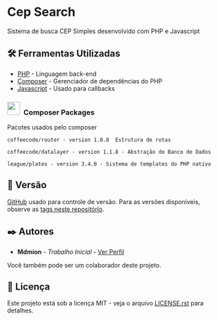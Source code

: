 # Cep Search

Sistema de busca CEP Simples desenvolvido com PHP e Javascript


## 🛠️ Ferramentas Utilizadas

* [PHP](https://www.php.net/) - Linguagem back-end
* [Composer](https://getcomposer.org/) - Gerenciador de dependências do PHP
* [Javascript](https://www.javascript.com/) - Usado para callbacks


### <img src="https://camo.githubusercontent.com/1fc0f3ead71992009005e265257d4260fb71957bdec591d8519039fb3875fcb1/687474703a2f2f64727570616c2d636f6d706f7365722e6f72672f69636f6e732f636f64652e737667" width="30px">&nbsp; Composer Packages

Pacotes usados pelo composer 

```
coffeecode/router - version 1.0.8  Estrutura de rotas

coffeecode/datalayer - version 1.1.8 - Abstração do Banco de Dados

league/plates - version 3.4.0 - Sistema de templates do PHP nativo
```

## 📌 Versão

[GitHub](http://github.com/) usado para controle de versão. Para as versões disponíveis, observe as [tags neste repositório](https://github.com/Mdmion/cepsearch/tags).

## ✒️ Autores



* **Mdmion** - *Trabalho Inicial* - [Ver Perfil](https://github.com/Mdmion)

Você também pode ser um colaborador deste projeto.

## 📄 Licença

Este projeto está sob a licença MIT - veja o arquivo [LICENSE.rst](https://github.com/Mdmion/cepsearch/blob/add-license-1/LICENSE) para detalhes.
